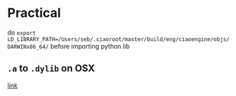 # Practical

do `export LD_LIBRARY_PATH=/Users/seb/.ciaoroot/master/build/eng/ciaoengine/objs/DARWINx86_64/` before importing python lib

## `.a` to `.dylib` on OSX

[link](https://stackoverflow.com/questions/25321911/convert-a-to-dylib-in-mac-osx)